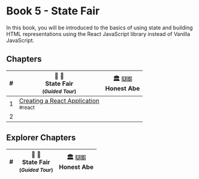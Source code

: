 # Book 5 - State Fair

In this book, you will be introduced to the basics of using state and building HTML representations using the React JavaScript library instead of Vanilla JavaScript.

## Chapters

| # | 🎢 🍿 <br/> State Fair <sub> <br/> (_Guided Tour_)</sub> | 🏛 🇺🇸 <br/> Honest Abe |
|--|--|--|
| 1 | [Creating a React Application](./chapters/SF_CREATE_REACT_APP.md) <br/> <sub style="font-size:0.85rem;">#react</sub> |  |
| 2 |  |  |

## Explorer Chapters

| # | 🎢 🍿 <br/> State Fair <sub> <br/> (_Guided Tour_)</sub> | 🏛 🇺🇸 <br/> Honest Abe |
|--|--|--|
